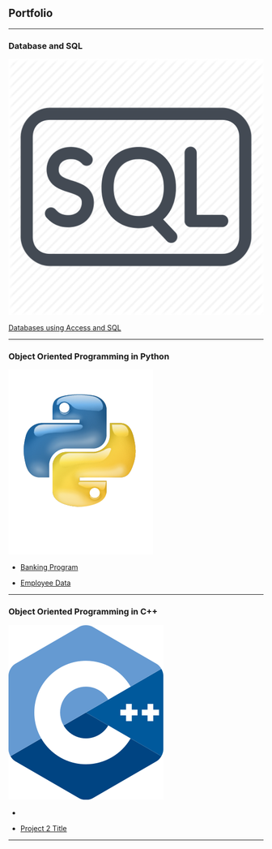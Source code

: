 ## Portfolio

---

### Database and SQL 

<img src="images/s2.webp?raw=true"/>

[Databases using Access and SQL](/sample_page)

---

### Object Oriented Programming in Python

<img src="images/last.png?raw=true"/>

- [Banking Program](https://github.com/jrellits1/Banking-Python-/blob/master/JWASProg3.py)

- [Employee Data](https://github.com/jrellits1/Python-Project-2/blob/master/JWASprog2.py)

---

### Object Oriented Programming in C++

<img src="images/c2.png?raw=true"/>

- [](http://example.com/)

- [Project 2 Title](http://example.com/)


---

